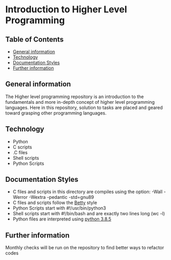 # Introduction to Higher Level Programming

## Table of Contents
* [General information](#general-info)
* [Technology](#technology)
* [Documentation Styles](#documentation)
* [Further information](#further-info)

## General information
The Higher level programming repository is an introduction to the fundamentals and more in-depth concept of higher level programming languages.
Here in this repository, solution to tasks are placed and geared toward grasping other programming languages.

## Technology
* Python
* C scripts
* .C files
* Shell scripts
* Python Scripts

## Documentation Styles
* C files and scripts in this directory are compiles using the option:  -Wall -Werror -Wextra -pedantic -std=gnu89
* C files and scripts follow the [Betty](https://github.com/holbertonschool/Betty) style
* Python Scripts start with #!/usr/bin/python3
* Shell scripts start with #!/bin/bash and are exactly two lines long (wc -l)
* Python files are interpreted using [python 3.8.5](https://www.python.org/downloads/release/python-385/)

## Further information
Monthly checks will be run on the repository to find better ways to refactor codes
